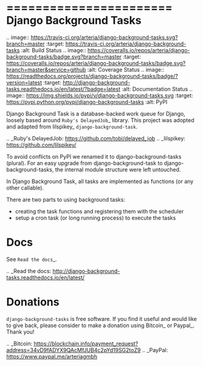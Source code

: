 =======================
Django Background Tasks
=======================

.. image:: https://travis-ci.org/arteria/django-background-tasks.svg?branch=master
    :target: https://travis-ci.org/arteria/django-background-tasks
    :alt: Build Status
.. image:: https://coveralls.io/repos/arteria/django-background-tasks/badge.svg?branch=master
    :target: https://coveralls.io/repos/arteria/django-background-tasks/badge.svg?branch=master&service=github
    :alt: Coverage Status
.. image:: https://readthedocs.org/projects/django-background-tasks/badge/?version=latest
    :target: http://django-background-tasks.readthedocs.io/en/latest/?badge=latest
    :alt: Documentation Status
.. image:: https://img.shields.io/pypi/v/django-background-tasks.svg
    :target: https://pypi.python.org/pypi/django-background-tasks
    :alt: PyPI

Django Background Task is a database-backed work queue for Django, loosely based around `Ruby's DelayedJob`_ library. This project was adopted and adapted from lilspikey_ `django-background-task`.

.. _Ruby's DelayedJob: https://github.com/tobi/delayed_job
.. _lilspikey: https://github.com/lilspikey/

To avoid conflicts on PyPI we renamed it to django-background-tasks (plural). For an easy upgrade from django-background-task to django-background-tasks, the internal module structure were left untouched.

In Django Background Task, all tasks are implemented as functions (or any other callable).

There are two parts to using background tasks:

- creating the task functions and registering them with the scheduler
- setup a cron task (or long running process) to execute the tasks


Docs
====
See `Read the docs`_.

.. _Read the docs: http://django-background-tasks.readthedocs.io/en/latest/

Donations
========= 

``django-background-tasks`` is free software. If you find it useful and would like to give back, please consider to make a donation using Bitcoin_ or Paypal_. Thank you!

.. _Bitcoin: https://blockchain.info/payment_request?address=34vD9fADYX9QAcMfJUB4c2pYd19SG2toZ9
.. _PayPal: https://www.paypal.me/arteriagmbh
